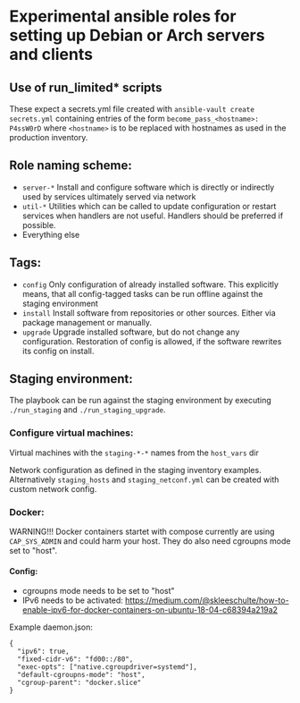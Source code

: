 # Experimental ansible roles for setting up Debian or Arch servers and clients

## Use of run_limited* scripts

These expect a secrets.yml file created with `ansible-vault create secrets.yml` containing entries of the form `become_pass_<hostname>: P4ssW0rD` where `<hostname>` is to be replaced with hostnames as used in the production inventory.

## Role naming scheme:

- `server-*`
  Install and configure software which is directly or indirectly used by services ultimately served via network
- `util-*`
  Utilities which can be called to update configuration or restart services when handlers are not useful. Handlers should be preferred if possible.
- Everything else

## Tags:

- `config`
  Only configuration of already installed software. This explicitly means, that all config-tagged tasks can be run offline against the staging environment
- `install`
  Install software from repositories or other sources. Either via package management or manually.
- `upgrade`
  Upgrade installed software, but do not change any configuration. Restoration of config is allowed, if the software rewrites its config on install.

## Staging environment:

The playbook can be run against the staging environment by executing `./run_staging` and `./run_staging_upgrade`.

### Configure virtual machines:

Virtual machines with the `staging-*-*` names from the `host_vars` dir

Network configuration as defined in the staging inventory examples. Alternatively `staging_hosts` and `staging_netconf.yml` can be created with custom network config.

### Docker:

WARNING!!! Docker containers startet with compose currently are using `CAP_SYS_ADMIN` and could harm your host. They do also need cgroupns mode set to "host".

#### Config:

- cgroupns mode needs to be set to "host"
- IPv6 needs to be activated: https://medium.com/@skleeschulte/how-to-enable-ipv6-for-docker-containers-on-ubuntu-18-04-c68394a219a2

Example daemon.json:

```
{
  "ipv6": true,
  "fixed-cidr-v6": "fd00::/80",
  "exec-opts": ["native.cgroupdriver=systemd"],
  "default-cgroupns-mode": "host",
  "cgroup-parent": "docker.slice"
}
```
